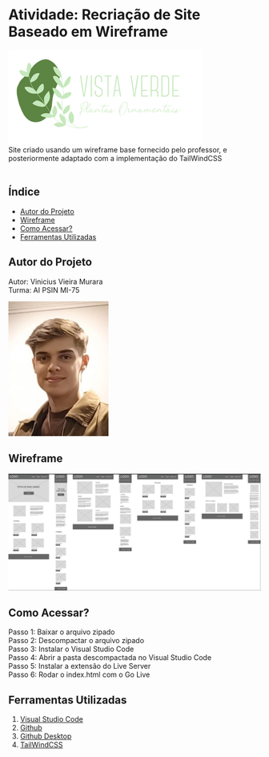 # Atividade: Recriação de Site Baseado em Wireframe
![Logo](./img/logo-vista-verde.png)<br>
Site criado usando um wireframe base fornecido pelo professor, e posteriormente adaptado com a implementação do TailWindCSS<br>
<br>

## Índice
- <a href="#autor-do-projeto">Autor do Projeto</a>
- <a href="#wireframe">Wireframe</a>
- <a href="#como-acessar">Como Acessar?</a>
- <a href="#ferramentas-utilizadas">Ferramentas Utilizadas</a>

## Autor do Projeto
Autor: Vinicius Vieira Murara<br>
Turma: AI PSIN MI-75

<img style="width: 200px" src="./img/autor.jpeg">

## Wireframe
<img src="./img/wireframe.png">

## Como Acessar?
Passo 1: Baixar o arquivo zipado<br>
Passo 2: Descompactar o arquivo zipado<br>
Passo 3: Instalar o Visual Studio Code<br>
Passo 4: Abrir a pasta descompactada no Visual Studio Code<br>
Passo 5: Instalar a extensão do Live Server<br>
Passo 6: Rodar o index.html com o Go Live

## Ferramentas Utilizadas
1. [Visual Studio Code](https://code.visualstudio.com/)
2. [Github](https://github.com/)
3. [Github Desktop](https://github.com/apps/desktop)
4. [TailWindCSS](https://tailwindcss.com/docs/installation)